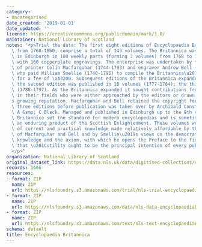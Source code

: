 ```yaml
---
category:
- Uncategorised
date_created: '2019-01-01'
date_updated: ''
license: https://creativecommons.org/publicdomain/mark/1.0/
maintainer: National Library of Scotland
notes: "<p>Trial the data: The first eight editions of Encyclopaedia Britannica, issued\
  \ from 1768-1860, comprise a total of 143 volumes. The Britannica was first issued\
  \ in Edinburgh in 100 weekly parts (forming 3 volumes) from 1768 to 1771 and illustrated\
  \ with 160 copperplate engravings. The enterprise was undertaken by the partnership\
  \ of printer Colin Macfarquhar (1744-1793) and engraver Andrew Bell (1726-1809)\
  \ who paid William Smellie (1740-1795) to compile the Britannica\u2019s first edition\
  \ for a fee of \xA3200. Subsequent editions of the Britannica expanded the content:\
  \ the second edition was published in 10 volumes (1777-1784); the third in 18 volumes\
  \ (1788-1797). As the Britannica expanded it sought contributions from leading experts\
  \ in their fields who were either approached by the editors or drawn by the encyclopaedia\u2019\
  s growing reputation. Macfarquhar and Bell retained the copyright for the first\
  \ three editions before publication was taken over by Archibald Constable and then\
  \ A &amp; C Black. Managed and published in Edinburgh up to the 9th edition. The\
  \ Britannica set the standard for modern encyclopedias and is sometimes seen as\
  \ an enduring product of the Scottish Enlightenment. These volumes were a compendium\
  \ of current and practical knowledge made relatively affordable by the initial efforts\
  \ of Macfarquhar and Bell and by Smellie\u2019s views on the democratisation of\
  \ knowledge and the axiom, with which he opens the Preface to the first edition,\
  \ that \u201Cutility ought to be the principal intention of every publication.\u201D\
  </p>"
organization: National Library of Scotland
original_dataset_link: https://data.nls.uk/data/digitised-collections/encyclopaedia-britannica/
records: 1666
resources:
- format: ZIP
  name: ZIP
  url: https://nlsfoundry.s3.amazonaws.com/trial/nls-trial-encyclopaediaBritannica.zip
- format: ZIP
  name: ZIP
  url: https://nlsfoundry.s3.amazonaws.com/data/nls-data-encyclopaediaBritannica.zip
- format: ZIP
  name: ZIP
  url: https://nlsfoundry.s3.amazonaws.com/text/nls-text-encyclopaediaBritannica.zip
schema: default
title: Encyclopaedia Britannica
---
```

